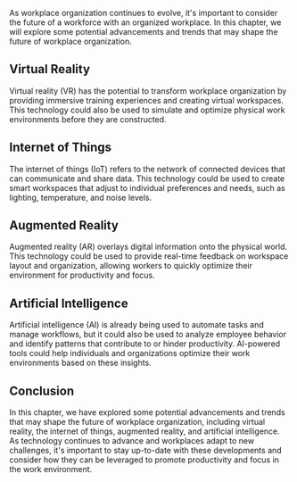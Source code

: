 
As workplace organization continues to evolve, it's important to consider the future of a workforce with an organized workplace. In this chapter, we will explore some potential advancements and trends that may shape the future of workplace organization.

Virtual Reality
---------------

Virtual reality (VR) has the potential to transform workplace organization by providing immersive training experiences and creating virtual workspaces. This technology could also be used to simulate and optimize physical work environments before they are constructed.

Internet of Things
------------------

The internet of things (IoT) refers to the network of connected devices that can communicate and share data. This technology could be used to create smart workspaces that adjust to individual preferences and needs, such as lighting, temperature, and noise levels.

Augmented Reality
-----------------

Augmented reality (AR) overlays digital information onto the physical world. This technology could be used to provide real-time feedback on workspace layout and organization, allowing workers to quickly optimize their environment for productivity and focus.

Artificial Intelligence
-----------------------

Artificial intelligence (AI) is already being used to automate tasks and manage workflows, but it could also be used to analyze employee behavior and identify patterns that contribute to or hinder productivity. AI-powered tools could help individuals and organizations optimize their work environments based on these insights.

Conclusion
----------

In this chapter, we have explored some potential advancements and trends that may shape the future of workplace organization, including virtual reality, the internet of things, augmented reality, and artificial intelligence. As technology continues to advance and workplaces adapt to new challenges, it's important to stay up-to-date with these developments and consider how they can be leveraged to promote productivity and focus in the work environment.

